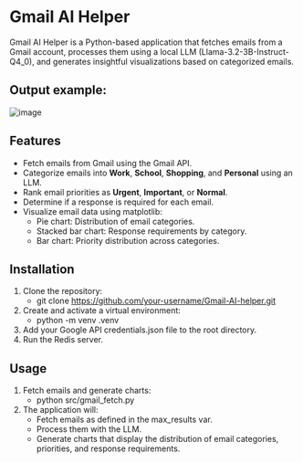 # Gmail AI Helper

Gmail AI Helper is a Python-based application that fetches emails from a Gmail account, processes them using a local LLM (Llama-3.2-3B-Instruct-Q4_0), and generates insightful visualizations based on categorized emails.

## Output example: 

![image](https://github.com/user-attachments/assets/1afa6882-3d4a-46a7-bd9b-c5bee6c40698)

## Features

- Fetch emails from Gmail using the Gmail API.
- Categorize emails into **Work**, **School**, **Shopping**, and **Personal** using an LLM.
- Rank email priorities as **Urgent**, **Important**, or **Normal**.
- Determine if a response is required for each email.
- Visualize email data using matplotlib:
  - Pie chart: Distribution of email categories.
  - Stacked bar chart: Response requirements by category.
  - Bar chart: Priority distribution across categories.


## Installation

1. Clone the repository:
   - git clone https://github.com/your-username/Gmail-AI-helper.git
2. Create and activate a virtual environment:
   - python -m venv .venv
3. Add your Google API credentials.json file to the root directory.
4. Run the Redis server.

## Usage

1. Fetch emails and generate charts:
    - python src/gmail_fetch.py
2. The application will:
    - Fetch emails as defined in the max_results var.
    - Process them with the LLM.
    - Generate charts that display the distribution of email categories, priorities, and response requirements.
   

